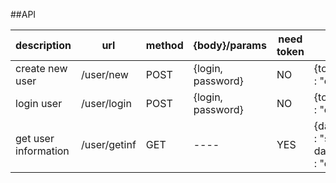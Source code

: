 ##API

description | url | method | {body}/params | need token | response
----|----|--------|-------------|------------|-------
create new user | /user/new | POST | {login, password} | NO | {token}/{message : "error"}
login user | /user/login | POST | {login, password} | NO | {token}/{message : "error"}
get user information| /user/getinf | GET | ---- | YES | {data : {message : "some user data"}}/{message : "error"}